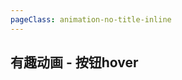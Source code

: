 ```yaml
---
pageClass: animation-no-title-inline
---
```


## 有趣动画 - 按钮hover

<!-- 光的折射 -->
<animation-button-light-reflection />

<!-- 边线动画  -->
<animation-button-line-svg />

<!-- 发散边线  -->
<animation-button-light-line />

<!-- 失真效果  -->
<animation-button-light-distortion-effect />